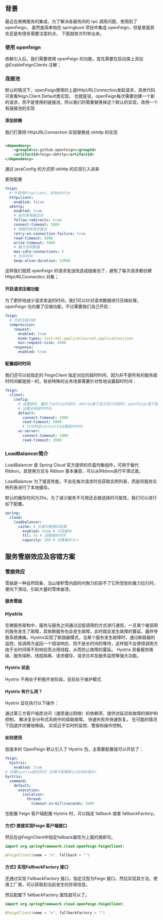 ## 背景

最近在做微服务的集成，为了解决各服务间的 rpc 调用问题，使用到了 openFeign，
虽然是简单地在 springboot 项目中集成 openFeign，但是里面其实还是有很多需要注意的点，
下面就依次列举出来。

### 使用 openfeign

依赖引入后，我们需要使用 openFeign 的功能，首先需要在启动类上添加 @EnableFeignClients 注解；

### 连接池

默认的情况下，openFeign使用的上是HttpURLConnection发起请求，具体代码可查看feign.Client.Default类实现，
也就是说，openFeign每次需要创建一个新的请求，而不是使用的链接池，所以我们的需要替换掉这个默认的实现，改用一个有链接池的实现

#### 添加依赖

我们打算把 HttpURLConnection 实现替换成 okhttp 的实现
<!-- 替换默认的 HttpURLConnection，改为 okhttp，并添加链接池-->

```xml

<dependency>
    <groupId>io.github.openfeign</groupId>
    <artifactId>feign-okhttp</artifactId>
</dependency>
```

通过 javaConfig 的方式把 okhttp 的实现引入进来

更改配置

```yaml
feign:
  # 不使用httpclient，改用okhttp
  httpclient:
    enabled: false
  okhttp:
    enabled: true
    # 是否禁用重定向
    follow-redirects: true
    connect-timeout: 5000
    # 链接失败是否重试
    retry-on-connection-failure: true
    read-timeout: 5000
    write-timeout: 5000
    # 最大空闲数量
    max-idle-connections: 5
    # 生存时间
    keep-alive-duration: 15000
```

这样我们就把 openFeign 的请求发送改造成链接池了，避免了每次请求都创建 HttpURLConnection 对象；

#### 开启请求压缩功能

为了更好地减少请求发送的时间，我们可以针对请求数据进行压缩处理，openFeign 也内置了压缩功能，不过需要我们自己开启：

```yaml
feign:
  # 开启压缩功能
  compression:
    request:
      enabled: true
      mime-types: text/xml,application/xml,application/json
      min-request-size: 2048
    response:
      enabled: true
```

#### 配置超时时间

我们还可以给指定的 FeignClient 指定对应的超时时间，因为并不是所有的服务超时时间都是统一的，有些特殊的业务场景需要针对性地设置超时时间：

```yaml
feign:
  client:
    config:
      # 设置超时，囊括了okhttp的超时，okhttp属于真正执行的超时，openFeign属于服务间的超时
      # 设置全局超时时间
      default:
        connect-timeout: 2000
        read-timeout: 5000
        # 针对特定contextId设置超时时间
      uc-server:
        connect-timeout: 1000
        read-timeout: 2000
```

### LoadBalancer简介

LoadBalancer 是 Spring Cloud 官方提供的负载均衡组件，可用于替代 Ribbon。其使用方式与 Ribbon 基本兼容，可以从Ribbon进行平滑过渡。

LoadBalancer 为了提高性能，不会在每次请求时去获取实例列表，而是将服务实例列表进行了本地缓存。

默认的缓存时间为35s，为了减少服务不可用还会被选择的可能性，我们可以进行如下配置。

```yaml
spring:
  cloud:
    loadbalancer:
      cache: # 负载均衡缓存配置
        enabled: true # 开启缓存
        ttl: 5s # 设置缓存时间
        capacity: 256 # 设置缓存大小
```

## 服务雪崩效应及容错方案

### 雪崩效应

雪崩是一种自然现象，当山坡积雪内部的内聚力抗拒不了它所受到的重力拉引时，便向下滑动，引起大量的雪体崩溃。

#### 服务雪崩

### Hystrix

在微服务架构中，服务与服务之间通过远程调用的方式进行通信，一旦某个被调用的服务发生了故障，其依赖服务也会发生故障，此时就会发生故障的蔓延，最终导致系统瘫痪。Hystrix实现了断路器模式，当某个服务发生故障时，通过断路器的监控，给调用方返回一个错误响应，而不是长时间的等待，这样就不会使得调用方由于长时间得不到响应而占用线程，从而防止故障的蔓延。
Hystrix 具备服务降级、服务熔断、线程隔离、请求缓存、请求合并及服务监控等强大功能。

#### Hystrix 状态

Hystrix 不再处于积极开发阶段，目前处于维护模式

#### Hystrix 有什么用？

Hystrix 旨在执行以下操作：

通过第三方客户端库访问（通常通过网络）的依赖项，提供对延迟和故障的保护和控制。
解决复杂分布式系统中的级联故障。
快速失败并快速恢复。
在可能的情况下回退并优雅地降级。
实现近乎实时的监控、警报和操作控制。

#### 如何使用

低版本的 OpenFeign 默认引入了 Hystrix 包，主需要配置就可以开启了：

```yaml
feign:
  hystrix:
    enabled: true
# 设置hystrix超时时间（如果不配置默认为1000毫秒）
hystrix:
  command:
    default:
      execution:
        isolation:
          thread:
            timeout-in-milliseconds: 5000
```

在配置 Feign 客户端配置 Hystrix 时，可以指定 fallback 或者 fallbackFactory。

#### 方式1 直接实现Feign 客户端接口

然后在@FeignClient中指定fallback属性为上面的类即可。

```java
import org.springframework.cloud.openfeign.FeignClient;

@FeignClient(name = "x", fallback = "")
```

#### 方式2 实现FallbackFactory 接口

还通过实现 FallbackFactory 接口，指定泛型为Feign 接口，然后实现其方法。使用工厂类，可以获取到当前发生的异常信息。

然后配置下 fallbackFactory 属性就可以了。

```java
import org.springframework.cloud.openfeign.FeignClient;

@FeignClient(name = "x", fallbackFactory = "")
```